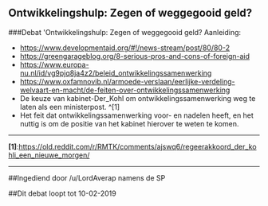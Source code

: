 ## Ontwikkelingshulp: Zegen of weggegooid geld? 
 
###Debat 'Ontwikkelingshulp: Zegen of weggegooid geld?
Aanleiding:

* https://www.developmentaid.org/#!/news-stream/post/80/80-2
* https://greengarageblog.org/8-serious-pros-and-cons-of-foreign-aid
* https://www.europa-nu.nl/id/vg9pjq8ja4z2/beleid_ontwikkelingssamenwerking
* https://www.oxfamnovib.nl/armoede-verslaan/eerlijke-verdeling-welvaart-en-macht/de-feiten-over-ontwikkelingssamenwerking
* De keuze van kabinet-Der_Kohl om ontwikkelingssamenwerking weg te laten als een ministerpost. ^[1]
* Het feit dat ontwikkelingssamenwerking voor- en nadelen heeft, en het nuttig is om de positie van het kabinet hierover te weten te komen.

---

**[1]**:https://old.reddit.com/r/RMTK/comments/ajswq6/regeerakkoord_der_kohli_een_nieuwe_morgen/

---

##Ingediend door /u/LordAverap namens de SP

##Dit debat loopt tot 10-02-2019